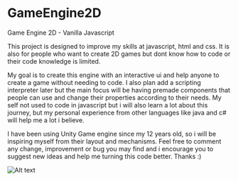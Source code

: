 # GameEngine2D
Game Engine 2D - Vanilla Javascript

This project is designed to improve my skills at javascript, html and css. It is also for
people who want to create 2D games but dont know how to code or their code knowledge is limited.

My goal is to create this engine with an interactive ui and help anyone to create a game without
needing to code. I also plan add a scripting interpreter later but the main focus will be having premade
components that people can use and change their properties according to their needs.
My self not used to code in javascript but i will also learn a lot about this journey, but my personal
experience from other languages like java and c# will help me a lot i believe.

I have been using Unity Game engine since my 12 years old, so i will be inspiring myself from their layout
and mechanisms. Feel free to comment any change, improvement or bug you may find and i encourage you to
suggest new ideas and help me turning this code better. Thanks :)

![Alt text]('https://github.com/user-attachments/assets/f1af62f3-5d1c-4371-80db-cbbd2824bdfe')
